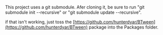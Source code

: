 This project uses a git submodule. Afer cloning it, be sure to run "git submodule init --recursive" or "git submodule update --recursive".

if that isn't working, just toss the [https://github.com/hunterdyar/BTween](https://github.com/hunterdyar/BTween) package into the Packages folder.
